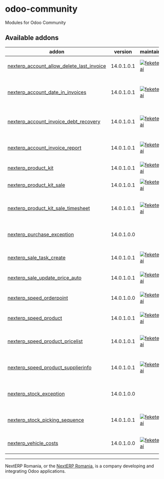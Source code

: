 # odoo-community

Modules for Odoo Community

<!-- prettier-ignore-start -->
[//]: # (addons)

Available addons
----------------
addon | version | maintainers | summary
--- | --- | --- | ---
[nexterp_account_allow_delete_last_invoice](nexterp_account_allow_delete_last_invoice/) | 14.0.1.0.1 | [![feketemihai](https://github.com/feketemihai.png?size=30px)](https://github.com/feketemihai) | NextERP - Allow Delete Last Invoice
[nexterp_account_date_in_invoices](nexterp_account_date_in_invoices/) | 14.0.1.0.1 | [![feketemihai](https://github.com/feketemihai.png?size=30px)](https://github.com/feketemihai) | NextERP - Purchase Invoice Accounting Date
[nexterp_account_invoice_debt_recovery](nexterp_account_invoice_debt_recovery/) | 14.0.1.0.1 | [![feketemihai](https://github.com/feketemihai.png?size=30px)](https://github.com/feketemihai) | NextERP - Allow Debt Recovery Invoice
[nexterp_account_invoice_report](nexterp_account_invoice_report/) | 14.0.1.0.1 | [![feketemihai](https://github.com/feketemihai.png?size=30px)](https://github.com/feketemihai) | NextERP - Account Invoice Report
[nexterp_product_kit](nexterp_product_kit/) | 14.0.1.0.1 | [![feketemihai](https://github.com/feketemihai.png?size=30px)](https://github.com/feketemihai) | NextERP - Product Kit
[nexterp_product_kit_sale](nexterp_product_kit_sale/) | 14.0.1.0.1 | [![feketemihai](https://github.com/feketemihai.png?size=30px)](https://github.com/feketemihai) | NextERP - Product Kit Sale
[nexterp_product_kit_sale_timesheet](nexterp_product_kit_sale_timesheet/) | 14.0.1.0.1 | [![feketemihai](https://github.com/feketemihai.png?size=30px)](https://github.com/feketemihai) | NextERP - Product Kit Sale Timesheet
[nexterp_purchase_exception](nexterp_purchase_exception/) | 14.0.1.0.0 |  | Custom exceptions on purchase order line
[nexterp_sale_task_create](nexterp_sale_task_create/) | 14.0.1.0.1 | [![feketemihai](https://github.com/feketemihai.png?size=30px)](https://github.com/feketemihai) | NextERP - Auto Create Sale Tasks
[nexterp_sale_update_price_auto](nexterp_sale_update_price_auto/) | 14.0.1.0.1 | [![feketemihai](https://github.com/feketemihai.png?size=30px)](https://github.com/feketemihai) | NextERP - Sale Update Prices Auto
[nexterp_speed_orderpoint](nexterp_speed_orderpoint/) | 14.0.1.0.0 | [![feketemihai](https://github.com/feketemihai.png?size=30px)](https://github.com/feketemihai) | NextERP - Orderpoint SpeedUp
[nexterp_speed_product](nexterp_speed_product/) | 14.0.1.0.1 | [![feketemihai](https://github.com/feketemihai.png?size=30px)](https://github.com/feketemihai) | NextERP - Product SpeedUp
[nexterp_speed_product_pricelist](nexterp_speed_product_pricelist/) | 14.0.1.0.1 | [![feketemihai](https://github.com/feketemihai.png?size=30px)](https://github.com/feketemihai) | NextERP - Product Pricelist SpeedUp
[nexterp_speed_product_supplierinfo](nexterp_speed_product_supplierinfo/) | 14.0.1.0.1 | [![feketemihai](https://github.com/feketemihai.png?size=30px)](https://github.com/feketemihai) | NextERP - Product SupplierInfo SpeedUp
[nexterp_stock_exception](nexterp_stock_exception/) | 14.0.1.0.0 |  | Custom exceptions on stock move
[nexterp_stock_picking_sequence](nexterp_stock_picking_sequence/) | 14.0.1.0.1 | [![feketemihai](https://github.com/feketemihai.png?size=30px)](https://github.com/feketemihai) | NextERP - Stock Picking Sequence
[nexterp_vehicle_costs](nexterp_vehicle_costs/) | 14.0.1.0.0 | [![feketemihai](https://github.com/feketemihai.png?size=30px)](https://github.com/feketemihai) | NextERP - Vehicle Cost Management

[//]: # (end addons)
<!-- prettier-ignore-end -->

----

NextERP Romania, or the [NextERP Romania](https://nexterp.ro/), is a company developing and integrating Odoo applications.
